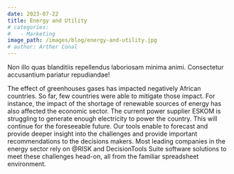 ```yaml
---
date: 2023-07-22
title: Energy and Utility
# categories:
#   - Marketing
image_path: /images/blog/energy-and-utility.jpg
# author: Arther Conal
---
```


Non illo quas blanditiis repellendus laboriosam minima animi. Consectetur accusantium pariatur repudiandae!

The effect of greenhouses gases has impacted negatively African countries. So far, few countries were able to mitigate those impact. For instance, the impact of the shortage of renewable sources of energy has also affected the economic sector. The current power supplier ESKOM is struggling to generate enough electricity to power the country. This will continue for the foreseeable future. Our tools enable to forecast and provide deeper insight into the challenges and provide important recommendations to the decisions makers.
Most leading companies in the energy sector rely on @RISK and DecisionTools Suite software solutions to meet these challenges head-on, all from the familiar spreadsheet environment.
